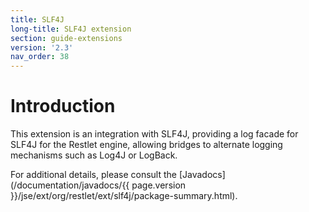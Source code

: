 ```yaml
---
title: SLF4J
long-title: SLF4J extension
section: guide-extensions
version: '2.3'
nav_order: 38
---
```

# Introduction

This extension is an integration with SLF4J, providing a log facade for
SLF4J for the Restlet engine, allowing bridges to alternate logging
mechanisms such as Log4J or LogBack.

For additional details, please consult the
[Javadocs](/documentation/javadocs/{{ page.version }}/jse/ext/org/restlet/ext/slf4j/package-summary.html).
